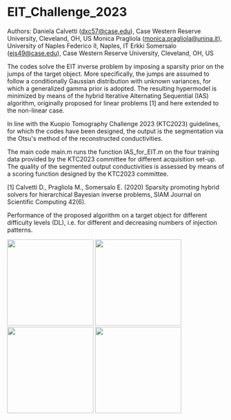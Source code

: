 # EIT_Challenge_2023

Authors: Daniela Calvetti (dxc57@case.edu), Case Western Reserve University, Cleveland, OH, US 
         Monica Pragliola (monica.pragliola@unina.it), University of Naples Federico II, Naples, IT
         Erkki Somersalo (ejs49@case.edu), Case Western Reserve University, Cleveland, OH, US

The codes solve the EIT inverse problem by imposing a sparsity prior on the jumps of the target object. More specifically, the jumps are assumed to follow a conditionally Gaussian distribution with unknown variances, for which a generalized gamma prior is adopted. The resulting hypermodel is minimized by means of the hybrid Iterative Alternating Sequential (IAS) algorithm, originally proposed for linear problems [1] and here extended to the non-linear case.

In line with the Kuopio Tomography Challenge 2023 (KTC2023) guidelines, for which the codes have been designed, the output is the segmentation via the Otsu's method of the reconstructed conductivities.

The main code main.m runs the function IAS_for_EIT.m on the four training data provided by the KTC2023 committee for different acquisition set-up. The quality of the segmented output conductivities is assessed by means of a scoring function designed by the KTC2023 committee.



[1] Calvetti D., Pragliola M., Somersalo E. (2020) Sparsity promoting hybrid solvers for hierarchical Bayesian inverse problems, SIAM Journal on Scientific Computing 42(6).


Performance of the proposed algorithm on a target object for different difficulty levels (DL), i.e. for different and decreasing numbers of injection patterns.

<img src="https://github.com/MonicaPragliola/EIT_Challenge_2023/assets/122533069/0ca6c35f-d275-450a-940a-a5a52502e02b" width="200">
<img src="https://github.com/MonicaPragliola/EIT_Challenge_2023/assets/122533069/8af11afb-7af8-496b-93f0-c25e86171fe9" width="200">
<img src="https://github.com/MonicaPragliola/EIT_Challenge_2023/assets/122533069/1828433e-60d4-48a3-874b-96106a64081a" width="200">
<img src="https://github.com/MonicaPragliola/EIT_Challenge_2023/assets/122533069/b5028368-a7b3-4b7b-9173-60de37deb419" width="200">






